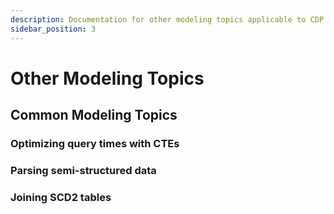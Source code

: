 ```yaml
---
description: Documentation for other modeling topics applicable to CDP.
sidebar_position: 3
---
```


# Other Modeling Topics

## Common Modeling Topics
### Optimizing query times with CTEs
### Parsing semi-structured data
### Joining SCD2 tables